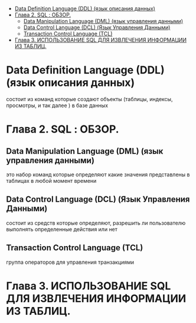 <!-- TOC -->

- [Data Definition Language (DDL) (язык описания данных)](#data-definition-language-ddl-%d1%8f%d0%b7%d1%8b%d0%ba-%d0%be%d0%bf%d0%b8%d1%81%d0%b0%d0%bd%d0%b8%d1%8f-%d0%b4%d0%b0%d0%bd%d0%bd%d1%8b%d1%85)
- [Глава 2. SQL : ОБЗОР.](#%d0%93%d0%bb%d0%b0%d0%b2%d0%b0-2-sql--%d0%9e%d0%91%d0%97%d0%9e%d0%a0)
  - [Data Manipulation Language (DML) (язык управления данными)](#data-manipulation-language-dml-%d1%8f%d0%b7%d1%8b%d0%ba-%d1%83%d0%bf%d1%80%d0%b0%d0%b2%d0%bb%d0%b5%d0%bd%d0%b8%d1%8f-%d0%b4%d0%b0%d0%bd%d0%bd%d1%8b%d0%bc%d0%b8)
  - [Data Control Language (DCL) (Язык Управления Данными)](#data-control-language-dcl-%d0%af%d0%b7%d1%8b%d0%ba-%d0%a3%d0%bf%d1%80%d0%b0%d0%b2%d0%bb%d0%b5%d0%bd%d0%b8%d1%8f-%d0%94%d0%b0%d0%bd%d0%bd%d1%8b%d0%bc%d0%b8)
  - [Transaction Control Language (TCL)](#transaction-control-language-tcl)
- [Глава 3. ИСПОЛЬЗОВАНИЕ SQL ДЛЯ ИЗВЛЕЧЕНИЯ ИНФОРМАЦИИ ИЗ ТАБЛИЦ.](#%d0%93%d0%bb%d0%b0%d0%b2%d0%b0-3-%d0%98%d0%a1%d0%9f%d0%9e%d0%9b%d0%ac%d0%97%d0%9e%d0%92%d0%90%d0%9d%d0%98%d0%95-sql-%d0%94%d0%9b%d0%af-%d0%98%d0%97%d0%92%d0%9b%d0%95%d0%a7%d0%95%d0%9d%d0%98%d0%af-%d0%98%d0%9d%d0%a4%d0%9e%d0%a0%d0%9c%d0%90%d0%a6%d0%98%d0%98-%d0%98%d0%97-%d0%a2%d0%90%d0%91%d0%9b%d0%98%d0%a6)

<!-- /TOC -->

# Data Definition Language (DDL) (язык описания данных) 

состоит из команд которые создают объекты (таблицы, индексы, просмотры, и так далее ) в базе данных

# Глава 2. SQL : ОБЗОР.

## Data Manipulation Language (DML) (язык управления данными)

 это набор команд которые определяют какие значения представлены в таблицах в любой момент времени

 ## Data Control Language (DCL) (Язык Управления Данными)

 состоит из средств которые определяют, разрешить ли пользователю выполнять определенные действия или нет

 ## Transaction Control Language (TCL)

группа операторов для управления транзакциями

# Глава 3. ИСПОЛЬЗОВАНИЕ SQL ДЛЯ ИЗВЛЕЧЕНИЯ ИНФОРМАЦИИ ИЗ ТАБЛИЦ.

